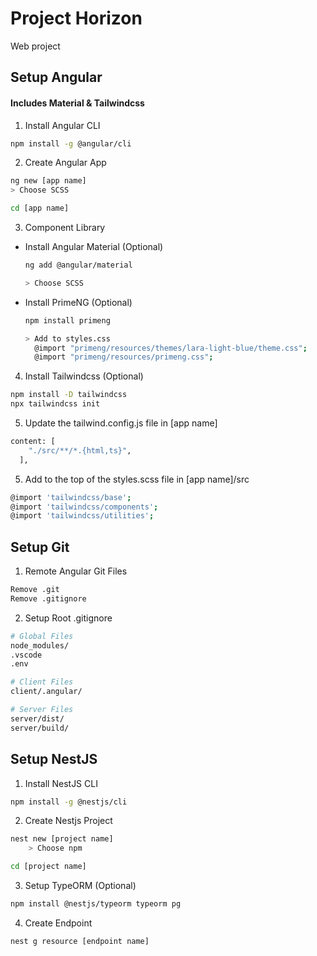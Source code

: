 # Project Horizon

Web project

## Setup Angular

#### Includes Material & Tailwindcss

1. Install Angular CLI

```bash
npm install -g @angular/cli
```

2. Create Angular App

```bash
ng new [app name]
> Choose SCSS

cd [app name]
```

3. Component Library

- Install Angular Material (Optional)

  ```bash
  ng add @angular/material

  > Choose SCSS
  ```

- Install PrimeNG (Optional)

  ```bash
  npm install primeng

  > Add to styles.css
    @import "primeng/resources/themes/lara-light-blue/theme.css";
    @import "primeng/resources/primeng.css";
  ```

4. Install Tailwindcss (Optional)

```bash
npm install -D tailwindcss
npx tailwindcss init
```

5. Update the tailwind.config.js file in [app name]

```bash
content: [
    "./src/**/*.{html,ts}",
  ],
```

5. Add to the top of the styles.scss file in [app name]/src

```bash
@import 'tailwindcss/base';
@import 'tailwindcss/components';
@import 'tailwindcss/utilities';
```

## Setup Git

1. Remote Angular Git Files

```bash
Remove .git
Remove .gitignore
```

2. Setup Root .gitignore

```bash
# Global Files
node_modules/
.vscode
.env

# Client Files
client/.angular/

# Server Files
server/dist/
server/build/
```

## Setup NestJS

1. Install NestJS CLI

```bash
npm install -g @nestjs/cli
```

2. Create Nestjs Project

```bash
nest new [project name]
    > Choose npm

cd [project name]
```

3. Setup TypeORM (Optional)
```bash
npm install @nestjs/typeorm typeorm pg
```

4. Create Endpoint

```bash
nest g resource [endpoint name]
```

